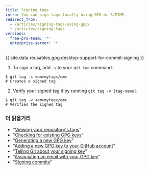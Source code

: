 ```yaml
---
title: Signing tags
intro: You can sign tags locally using GPG or S/MIME.
redirect_from:
  - /articles/signing-tags-using-gpg/
  - /articles/signing-tags
versions:
  free-pro-team: '*'
  enterprise-server: '*'
---
```


{{ site.data.reusables.gpg.desktop-support-for-commit-signing }}

1. To sign a tag, add `-s` to your `git tag` command.
  ```shell
  $ git tag -s <em>mytag</em>
  # Creates a signed tag
  ```
2. Verify your signed tag it by running `git tag -v [tag-name]`.
  ```shell
  $ git tag -v <em>mytag</em>
  # Verifies the signed tag
  ```

### 더 읽을거리

- "[Viewing your repository's tags](/articles/viewing-your-repositorys-tags)"
- "[Checking for existing GPG keys](/articles/checking-for-existing-gpg-keys)"
- "[Generating a new GPG key](/articles/generating-a-new-gpg-key)"
- "[Adding a new GPG key to your GitHub account](/articles/adding-a-new-gpg-key-to-your-github-account)"
- "[Telling Git about your signing key](/articles/telling-git-about-your-signing-key)"
- "[Associating an email with your GPG key](/articles/associating-an-email-with-your-gpg-key)"
- "[Signing commits](/articles/signing-commits)"

